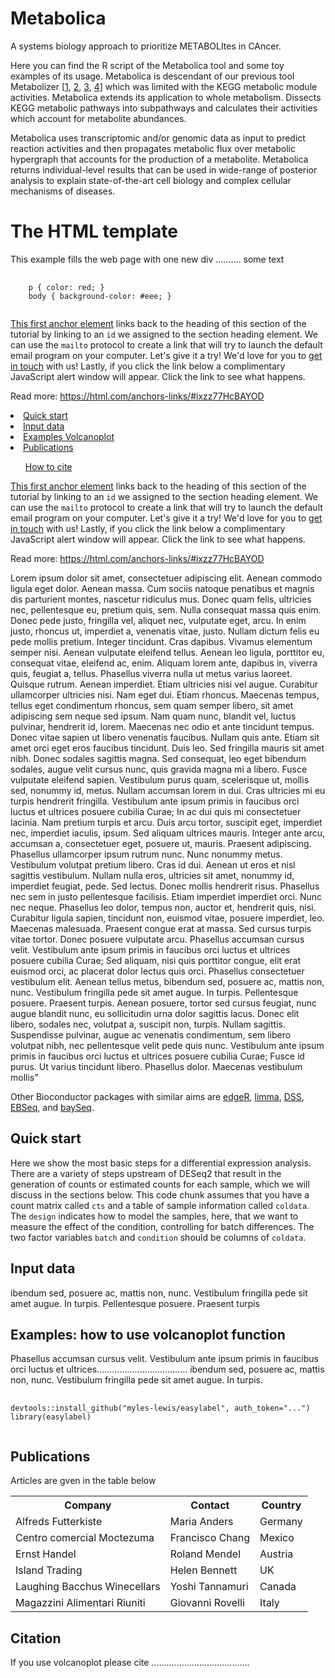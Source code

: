 # Metabolica
A systems biology approach to prioritize METABOLItes in CAncer.

Here you can find the R script of the Metabolica tool and some toy examples of its usage. 
Metabolica is descendant of our previous tool Metabolizer [[1](http://cancerres.aacrjournals.org/content/78/21/6059), [2](https://www.nature.com/articles/s41540-019-0087-2), [3](http://metabolizer.babelomics.org/), [4](https://github.com/babelomics/metabolizer)] which was limited with the KEGG metabolic module activities.
Metabolica extends its application to whole metabolism. Dissects KEGG metabolic pathways into subpathways and calculates their activities which account for metabolite abundances.

Metabolica uses transcriptomic and/or genomic data as input to predict reaction activities and then propagates metabolic flux over metabolic hypergraph that accounts for the production of a metabolite. Metabolica returns individual-level results that can be used in wide-range of posterior analysis to explain state-of-the-art cell biology and complex cellular mechanisms of diseases.



<!DOCTYPE html>
<html>
<body>

<h1>The HTML template</h1>

<p>This example fills the web page with one new div .......... some text </p>

<template>
  I like this code:
</template>

<pre>
  <code>
    p { color: red; }
    body { background-color: #eee; }
  </code>
</pre>

 <a href="#Specify_a_Hyperlink_Target_href">This first anchor element</a> links back to the heading of this section of the tutorial by linking to an <code>id</code> we assigned to the section heading element. We can use the <code>mailto</code> protocol to create a link that will try to launch the default email program on your computer. Let's give it a try! We'd love for you to <a href="mailto:contact@html.com"> get in touch</a> with us! Lastly, if you click the link below a complimentary JavaScript alert window will appear. <a> Click the link to see what happens</a>.

Read more: https://html.com/anchors-links/#ixzz77HcBAYOD
 
  <li><a href="#quick-start">Quick start</a></li>
  <li><a href="#input-data">Input data</a></li>
  <li><a href="#examples-volcano">Examples Volcanoplot</a></li>
  <li><a href="#publications">Publications</a></li>
  <ul><a href="#citation">How to cite</a></ul>
  
  <a href="#Specify_a_Hyperlink_Target_href1">This first anchor element</a> links back to the heading of this section of the tutorial by linking to an <code>id</code> we assigned to the section heading element. We can use the <code>mailto</code> protocol to create a link that will try to launch the default email program on your computer. Let's give it a try! We'd love for you to <a href="mailto:contact@html.com"> get in touch</a> with us! Lastly, if you click the link below a complimentary JavaScript alert window will appear. <a> Click the link to see what happens</a>.

Read more: https://html.com/anchors-links/#ixzz77HcBAYOD
  
   <p>Lorem ipsum dolor sit amet, consectetuer adipiscing elit. Aenean commodo ligula eget dolor. Aenean massa. Cum sociis natoque penatibus et magnis dis parturient montes, nascetur ridiculus mus. Donec quam felis, ultricies nec, pellentesque eu, pretium quis, sem. Nulla consequat massa quis enim. Donec pede justo, fringilla vel, aliquet nec, vulputate eget, arcu. In enim justo, rhoncus ut, imperdiet a, venenatis vitae, justo. Nullam dictum felis eu pede mollis pretium. Integer tincidunt. Cras dapibus. Vivamus elementum semper nisi. Aenean vulputate eleifend tellus. Aenean leo ligula, porttitor eu, consequat vitae, eleifend ac, enim. Aliquam lorem ante, dapibus in, viverra quis, feugiat a, tellus. Phasellus viverra nulla ut metus varius laoreet. Quisque rutrum. Aenean imperdiet. Etiam ultricies nisi vel augue. Curabitur ullamcorper ultricies nisi. Nam eget dui. Etiam rhoncus. Maecenas tempus, tellus eget condimentum rhoncus, sem quam semper libero, sit amet adipiscing sem neque sed ipsum. Nam quam nunc, blandit vel, luctus pulvinar, hendrerit id, lorem. Maecenas nec odio et ante tincidunt tempus. Donec vitae sapien ut libero venenatis faucibus. Nullam quis ante. Etiam sit amet orci eget eros faucibus tincidunt. Duis leo. Sed fringilla mauris sit amet nibh. Donec sodales sagittis magna. Sed consequat, leo eget bibendum sodales, augue velit cursus nunc, quis gravida magna mi a libero. Fusce vulputate eleifend sapien. Vestibulum purus quam, scelerisque ut, mollis sed, nonummy id, metus. Nullam accumsan lorem in dui. Cras ultricies mi eu turpis hendrerit fringilla. Vestibulum ante ipsum primis in faucibus orci luctus et ultrices posuere cubilia Curae; In ac dui quis mi consectetuer lacinia. Nam pretium turpis et arcu. Duis arcu tortor, suscipit eget, imperdiet nec, imperdiet iaculis, ipsum. Sed aliquam ultrices mauris. Integer ante arcu, accumsan a, consectetuer eget, posuere ut, mauris. Praesent adipiscing. Phasellus ullamcorper ipsum rutrum nunc. Nunc nonummy metus. Vestibulum volutpat pretium libero. Cras id dui. Aenean ut eros et nisl sagittis vestibulum. Nullam nulla eros, ultricies sit amet, nonummy id, imperdiet feugiat, pede. Sed lectus. Donec mollis hendrerit risus. Phasellus nec sem in justo pellentesque facilisis. Etiam imperdiet imperdiet orci. Nunc nec neque. Phasellus leo dolor, tempus non, auctor et, hendrerit quis, nisi. Curabitur ligula sapien, tincidunt non, euismod vitae, posuere imperdiet, leo. Maecenas malesuada. Praesent congue erat at massa. Sed cursus turpis vitae tortor. Donec posuere vulputate arcu. Phasellus accumsan cursus velit. Vestibulum ante ipsum primis in faucibus orci luctus et ultrices posuere cubilia Curae; Sed aliquam, nisi quis porttitor congue, elit erat euismod orci, ac placerat dolor lectus quis orci. Phasellus consectetuer vestibulum elit. Aenean tellus metus, bibendum sed, posuere ac, mattis non, nunc. Vestibulum fringilla pede sit amet augue. In turpis. Pellentesque posuere. Praesent turpis. Aenean posuere, tortor sed cursus feugiat, nunc augue blandit nunc, eu sollicitudin urna dolor sagittis lacus. Donec elit libero, sodales nec, volutpat a, suscipit non, turpis. Nullam sagittis. Suspendisse pulvinar, augue ac venenatis condimentum, sem libero volutpat nibh, nec pellentesque velit pede quis nunc. Vestibulum ante ipsum primis in faucibus orci luctus et ultrices posuere cubilia Curae; Fusce id purus. Ut varius tincidunt libero. Phasellus dolor. Maecenas vestibulum mollis"</p>

 
  <p>Other Bioconductor packages with similar aims are <a href="http://bioconductor.org/packages/edgeR">edgeR</a>, <a href="http://bioconductor.org/packages/limma">limma</a>, <a href="http://bioconductor.org/packages/DSS">DSS</a>, <a href="http://bioconductor.org/packages/EBSeq">EBSeq</a>, and <a href="http://bioconductor.org/packages/baySeq">baySeq</a>.</p>
  
<div id="quick-start" class="section level2">
<h2>Quick start</h2>
<p>Here we show the most basic steps for a differential expression analysis. There are a variety of steps upstream of DESeq2 that result in the generation of counts or estimated counts for each sample, which we will discuss in the sections below. This code chunk assumes that you have a count matrix called <code>cts</code> and a table of sample information called <code>coldata</code>. The <code>design</code> indicates how to model the samples, here, that we want to measure the effect of the condition, controlling for batch differences. The two factor variables <code>batch</code> and <code>condition</code> should be columns of <code>coldata</code>.</p>
  
<div id="input-data" class="section level2">
<h2>Input data </h2>
<p>ibendum sed, posuere ac, mattis non, nunc. Vestibulum fringilla pede sit amet augue. In turpis. Pellentesque posuere. Praesent turpis</p>

 <div id="examples-volcano" class="section level2">
<h2>Examples: how to use volcanoplot function</h2>
<p>  Phasellus accumsan cursus velit. Vestibulum ante ipsum primis in faucibus orci luctus et ultrices.................................... ibendum sed, posuere ac, mattis non, nunc. Vestibulum fringilla pede sit amet augue. In turpis.</p>

<pre>
  <code>
devtools::install_github("myles-lewis/easylabel", auth_token="...")
library(easylabel)
  </code>
</pre>
   
<div id="publications" class="section level2">  
<h2>Publications</h2>
<p> Articles are gven in the table below</p>

  
  <table>
  <tr>
    <th>Company</th>
    <th>Contact</th>
    <th>Country</th>
  </tr>
  <tr>
    <td>Alfreds Futterkiste</td>
    <td>Maria Anders</td>
    <td>Germany</td>
  </tr>
  <tr>
    <td>Centro comercial Moctezuma</td>
    <td>Francisco Chang</td>
    <td>Mexico</td>
  </tr>
  <tr>
    <td>Ernst Handel</td>
    <td>Roland Mendel</td>
    <td>Austria</td>
  </tr>
  <tr>
    <td>Island Trading</td>
    <td>Helen Bennett</td>
    <td>UK</td>
  </tr>
  <tr>
    <td>Laughing Bacchus Winecellars</td>
    <td>Yoshi Tannamuri</td>
    <td>Canada</td>
  </tr>
  <tr>
    <td>Magazzini Alimentari Riuniti</td>
    <td>Giovanni Rovelli</td>
    <td>Italy</td>
  </tr>
</table>
  
<div id="citation" class="section level2">
<h2> Citation</h2>
<p>If you use volcanoplot please cite .......................................</p>
  
  
  
  
</body>
</html>


